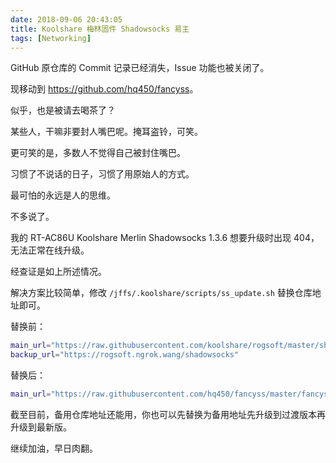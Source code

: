 ```yaml
---
date: 2018-09-06 20:43:05
title: Koolshare 梅林固件 Shadowsocks 易主
tags: [Networking]
---
```


GitHub 原仓库的 Commit 记录已经消失，Issue 功能也被关闭了。

现移动到 <https://github.com/hq450/fancyss>。

似乎，也是被请去喝茶了？

某些人，干嘛非要封人嘴巴呢。掩耳盗铃，可笑。

更可笑的是，多数人不觉得自己被封住嘴巴。

习惯了不说话的日子，习惯了用原始人的方式。

最可怕的永远是人的思维。

不多说了。

我的 RT-AC86U Koolshare Merlin Shadowsocks 1.3.6 想要升级时出现 404，无法正常在线升级。

经查证是如上所述情况。

解决方案比较简单，修改 `/jffs/.koolshare/scripts/ss_update.sh` 替换仓库地址即可。

替换前：

```bash
main_url="https://raw.githubusercontent.com/koolshare/rogsoft/master/shadowsocks"
backup_url="https://rogsoft.ngrok.wang/shadowsocks"
```

替换后：

```bash
main_url="https://raw.githubusercontent.com/hq450/fancyss/master/fancyss_hnd"
```

截至目前，备用仓库地址还能用，你也可以先替换为备用地址先升级到过渡版本再升级到最新版。

继续加油，早日肉翻。
